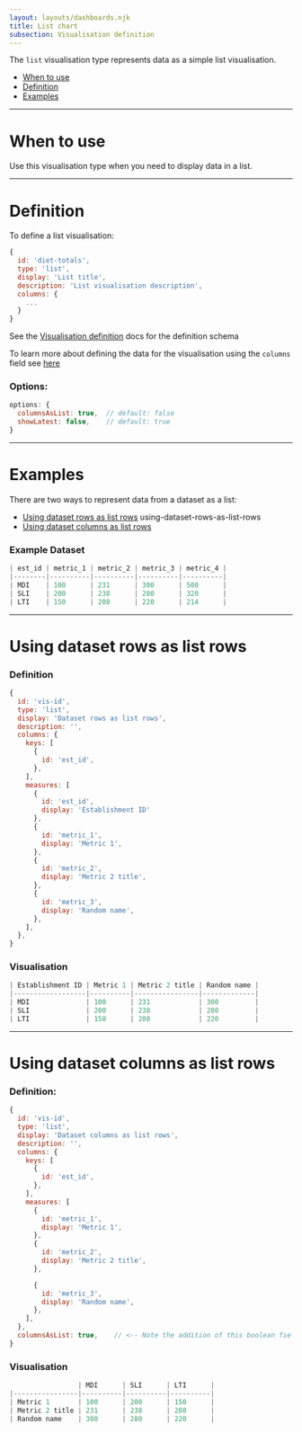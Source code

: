 ```yaml
---
layout: layouts/dashboards.njk
title: List chart
subsection: Visualisation definition
---
```


The `list` visualisation type represents data as a simple list visualisation.

- [When to use](#when-to-use)
- [Definition](#definition)
- [Examples](#examples)

<hr class='dpr-docs-hr'/>

# When to use

Use this visualisation type when you need to display data in a list. 

<hr class='dpr-docs-hr'/>

# Definition

To define a list visualisation:

```js
{
  id: 'diet-totals',
  type: 'list',
  display: 'List title',
  description: 'List visualisation description',
  columns: {
    ...
  }
}
```
See the [Visualisation definition](/dashboards/visualisations/visualisation-definition) docs for the definition schema

To learn more about defining the data for the visualisation using the `columns` field see [here](/dashboards/visualisations/targeting-data)

### Options: 

```js
options: {
  columnsAsList: true,  // default: false
  showLatest: false,    // default: true
}
```

<hr class='dpr-docs-hr'/>

# Examples

There are two ways to represent data from a dataset as a list:

- [Using dataset rows as list rows](#using-dataset-rows-as-list-rows) using-dataset-rows-as-list-rows
- [Using dataset columns as list rows](#using-dataset-columns-as-list-rows)


### Example Dataset

```js
| est_id | metric_1 | metric_2 | metric_3 | metric_4 |
|--------|----------|----------|----------|----------|
| MDI    | 100      | 231      | 300      | 500      |
| SLI    | 200      | 238      | 280      | 320      |
| LTI    | 150      | 208      | 220      | 214      |
```

<hr class='dpr-docs-hr'/>

# Using dataset rows as list rows

### Definition

```js
{
  id: 'vis-id',
  type: 'list',
  display: 'Dataset rows as list rows',
  description: '',
  columns: {
    keys: [
      {
        id: 'est_id',
      },
    ],
    measures: [
      {
        id: 'est_id',
        display: 'Establishment ID'
      },
      {
        id: 'metric_1',
        display: 'Metric 1',
      },
      {
        id: 'metric_2',
        display: 'Metric 2 title',
      },
      {
        id: 'metric_3',
        display: 'Random name',
      },
    ],
  },
}
```

### Visualisation

```js
| Establishment ID | Metric 1 | Metric 2 title | Random name |
|------------------|----------|----------------|-------------|
| MDI              | 100      | 231            | 300         |
| SLI              | 200      | 238            | 280         |
| LTI              | 150      | 208            | 220         |
```

<hr class='dpr-docs-hr'/>

# Using dataset columns as list rows

### Definition: 

```js
{
  id: 'vis-id',
  type: 'list',
  display: 'Dataset columns as list rows',
  description: '',
  columns: {
    keys: [
      {
        id: 'est_id',
      },
    ],
    measures: [
      {
        id: 'metric_1',
        display: 'Metric 1',
      },
      {
        id: 'metric_2',
        display: 'Metric 2 title',
      },

      {
        id: 'metric_3',
        display: 'Random name',
      },
    ],
  },
  columnsAsList: true,    // <-- Note the addition of this boolean field
}
```

### Visualisation

```js
                 | MDI      | SLI      | LTI      |
|----------------|----------|----------|----------|
| Metric 1       | 100      | 200      | 150      |
| Metric 2 title | 231      | 238      | 208      |
| Random name    | 300      | 280      | 220      |
```

